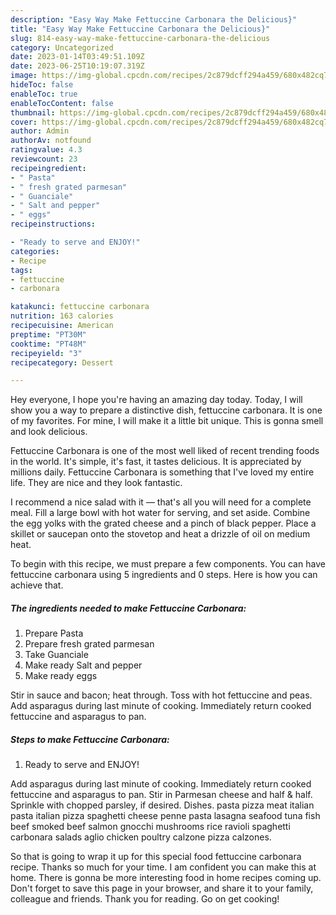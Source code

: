 ```yaml
---
description: "Easy Way Make Fettuccine Carbonara the Delicious}"
title: "Easy Way Make Fettuccine Carbonara the Delicious}"
slug: 814-easy-way-make-fettuccine-carbonara-the-delicious
category: Uncategorized
date: 2023-01-14T03:49:51.109Z
date: 2023-06-25T10:19:07.319Z
image: https://img-global.cpcdn.com/recipes/2c879dcff294a459/680x482cq70/fettuccine-carbonara-recipe-main-photo.jpg
hideToc: false
enableToc: true
enableTocContent: false
thumbnail: https://img-global.cpcdn.com/recipes/2c879dcff294a459/680x482cq70/fettuccine-carbonara-recipe-main-photo.jpg
cover: https://img-global.cpcdn.com/recipes/2c879dcff294a459/680x482cq70/fettuccine-carbonara-recipe-main-photo.jpg
author: Admin
authorAv: notfound
ratingvalue: 4.3
reviewcount: 23
recipeingredient:
- " Pasta"
- " fresh grated parmesan"
- " Guanciale"
- " Salt and pepper"
- " eggs"
recipeinstructions:

- "Ready to serve and ENJOY!"
categories:
- Recipe
tags:
- fettuccine
- carbonara

katakunci: fettuccine carbonara 
nutrition: 163 calories
recipecuisine: American
preptime: "PT30M"
cooktime: "PT48M"
recipeyield: "3"
recipecategory: Dessert

---
```



Hey everyone, I hope you're having an amazing day today. Today, I will show you a way to prepare a distinctive dish, fettuccine carbonara. It is one of my favorites. For mine, I will make it a little bit unique. This is gonna smell and look delicious.

Fettuccine Carbonara is one of the most well liked of recent trending foods in the world. It's simple, it's fast, it tastes delicious. It is appreciated by millions daily. Fettuccine Carbonara is something that I've loved my entire life. They are nice and they look fantastic.

I recommend a nice salad with it — that&#39;s all you will need for a complete meal. Fill a large bowl with hot water for serving, and set aside. Combine the egg yolks with the grated cheese and a pinch of black pepper. Place a skillet or saucepan onto the stovetop and heat a drizzle of oil on medium heat.


To begin with this recipe, we must prepare a few components. You can have fettuccine carbonara using 5 ingredients and 0 steps. Here is how you can achieve that.

<!--inarticleads1-->

##### The ingredients needed to make Fettuccine Carbonara:

1. Prepare  Pasta
1. Prepare  fresh grated parmesan
1. Take  Guanciale
1. Make ready  Salt and pepper
1. Make ready  eggs


Stir in sauce and bacon; heat through. Toss with hot fettuccine and peas. Add asparagus during last minute of cooking. Immediately return cooked fettuccine and asparagus to pan. 

<!--inarticleads2-->

##### Steps to make Fettuccine Carbonara:


1. Ready to serve and ENJOY!

Add asparagus during last minute of cooking. Immediately return cooked fettuccine and asparagus to pan. Stir in Parmesan cheese and half &amp; half. Sprinkle with chopped parsley, if desired. Dishes. pasta pizza meat italian pasta italian pizza spaghetti cheese penne pasta lasagna seafood tuna fish beef smoked beef salmon gnocchi mushrooms rice ravioli spaghetti carbonara salads aglio chicken poultry calzone pizza calzones. 

So that is going to wrap it up for this special food fettuccine carbonara recipe. Thanks so much for your time. I am confident you can make this at home. There is gonna be more interesting food in home recipes coming up. Don't forget to save this page in your browser, and share it to your family, colleague and friends. Thank you for reading. Go on get cooking!
